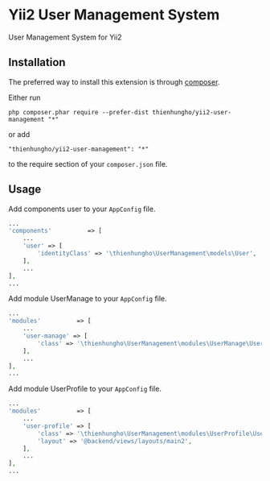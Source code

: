 Yii2 User Management System
====================
User Management System for Yii2

Installation
------------

The preferred way to install this extension is through [composer](http://getcomposer.org/download/).

Either run

```
php composer.phar require --prefer-dist thienhungho/yii2-user-management "*"
```

or add

```
"thienhungho/yii2-user-management": "*"
```

to the require section of your `composer.json` file.

Usage
------------

Add components user to your `AppConfig` file.

```php
...
'components'          => [
    ...
    'user' => [
        'identityClass' => '\thienhungho\UserManagement\models\User',
    ],
    ...
],
...
```

Add module UserManage to your `AppConfig` file.

```php
...
'modules'          => [
    ...
    'user-manage' => [
        'class' => '\thienhungho\UserManagement\modules\UserManage\UserManage',
    ],
    ...
],
...
```

Add module UserProfile to your `AppConfig` file.

```php
...
'modules'          => [
    ...
    'user-profile' => [
        'class' => '\thienhungho\UserManagement\modules\UserProfile\UserProfile',
        'layout' => '@backend/views/layouts/main2',
    ],
    ...
],
...
```